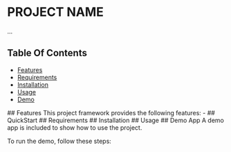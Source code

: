 # PROJECT NAME

...

## Table Of Contents
- [Features](#Features)
- [Requirements](#Requirements)
- [Installation](#Installation)
- [Usage](#Usage)
- [Demo](#Demo)

<a name='Features'/>
## Features
This project framework provides the following features:
- 

<a name='QuickStart'/>
## QuickStart


<a name='Requirements'/>
## Requirements

<a name='Installation'/>
## Installation

<a name='Usage'/>
## Usage

<a name="Demo"/>
## Demo App
A demo app is included to show how to use the project.  

To run the demo, follow these steps:


